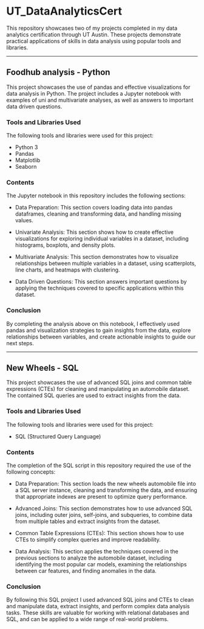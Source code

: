 # UT_DataAnalyticsCert

This repository showcases two of my projects completed in my data analytics certification through UT Austin. These projects demonstrate practical applications of skills in data analysis using popular tools and libraries.

-----------------------------------------------------------------------------------------------------------------------------------

## Foodhub analysis - Python

This project showcases the use of pandas and effective visualizations for data analysis in Python. The project includes a Jupyter notebook with examples of uni and multivariate analyses, as well as answers to important data driven questions.

### Tools and Libraries Used
The following tools and libraries were used for this project:

- Python 3
- Pandas
- Matplotlib
- Seaborn

### Contents
The Jupyter notebook in this repository includes the following sections:

- Data Preparation: This section covers loading data into pandas dataframes, cleaning and transforming data, and handling missing values.

- Univariate Analysis: This section shows how to create effective visualizations for exploring individual variables in a dataset, including histograms, boxplots, and density plots.

- Multivariate Analysis: This section demonstrates how to visualize relationships between multiple variables in a dataset, using scatterplots, line charts, and heatmaps with clustering.

- Data Driven Questions: This section answers important questions by applying the techniques covered to specific applications within this dataset.

### Conclusion
By completing the analysis above on this notebook, I effectively used pandas and visualization strategies to gain insights from the data, explore relationships between variables, and create actionable insights to guide our next steps.

-----------------------------------------------------------------------------------------------------------------------------------

## New Wheels - SQL

This project showcases the use of advanced SQL joins and common table expressions (CTEs) for cleaning and manipulating an automobile dataset. The contained SQL queries are used to extract insights from the data.

### Tools and Libraries Used
The following tools and libraries were used for this project:

- SQL (Structured Query Language)

### Contents
The completion of the SQL script in this repository required the use of the following concepts:

- Data Preparation: This section loads the new wheels automobile file into a SQL server instance, cleaning and transforming the data, and ensuring that appropriate indexes are present to optimize query performance.

- Advanced Joins: This section demonstrates how to use advanced SQL joins, including outer joins, self-joins, and subqueries, to combine data from multiple tables and extract insights from the dataset.

- Common Table Expressions (CTEs): This section shows how to use CTEs to simplify complex queries and improve readability.

- Data Analysis: This section applies the techniques covered in the previous sections to analyze the automobile dataset, including identifying the most popular car models, examining the relationships between car features, and finding anomalies in the data.

### Conclusion
By following this SQL project I used advanced SQL joins and CTEs to clean and manipulate data, extract insights, and perform complex data analysis tasks. These skills are valuable for working with relational databases and SQL, and can be applied to a wide range of real-world problems.
